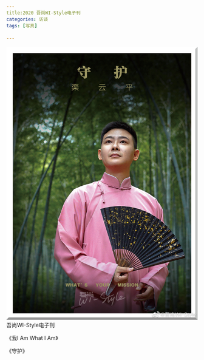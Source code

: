 ```yaml
---
title:2020 吾尚WI-Style电子刊
categories: 访谈
tags: [写真]

---
```


![](https://raw.githubusercontent.com/rhenginium/image/main/img-161664579330508eda69.jpg)吾尚WI-Style电子刊

《我I Am What I Am》

《守护》